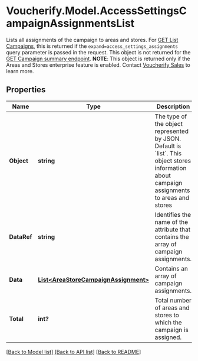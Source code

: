 # Voucherify.Model.AccessSettingsCampaignAssignmentsList
Lists all assignments of the campaign to areas and stores. For [GET List Campaigns](ref:list-campaigns), this is returned if the `expand=access_settings_assignments` query parameter is passed in the request. This object is not returned for the [GET Campaign summary endpoint](ref:get-campaign-summary).  **NOTE**: This object is returned only if the Areas and Stores enterprise feature is enabled. Contact [Voucherify Sales](https://www.voucherify.io/contact-sales) to learn more.

## Properties

Name | Type | Description | Notes
------------ | ------------- | ------------- | -------------
**Object** | **string** | The type of the object represented by JSON. Default is &#x60;list&#x60;. This object stores information about campaign assignments to areas and stores | [optional] 
**DataRef** | **string** | Identifies the name of the attribute that contains the array of campaign assignments. | [optional] 
**Data** | [**List&lt;AreaStoreCampaignAssignment&gt;**](AreaStoreCampaignAssignment.md) | Contains an array of campaign assignments. | [optional] 
**Total** | **int?** | Total number of areas and stores to which the campaign is assigned. | [optional] 

[[Back to Model list]](../README.md#documentation-for-models) [[Back to API list]](../README.md#documentation-for-api-endpoints) [[Back to README]](../README.md)

